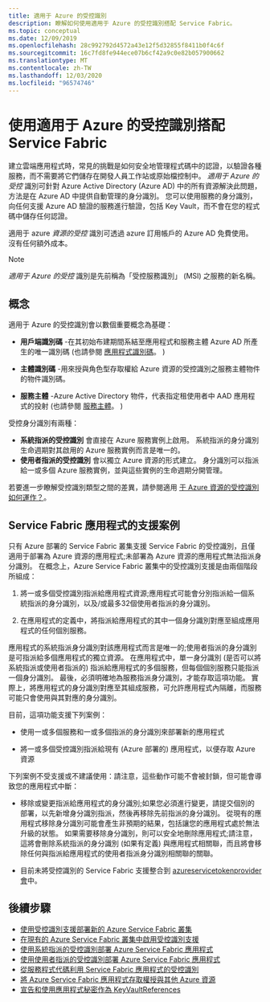 ```yaml
---
title: 適用于 Azure 的受控識別
description: 瞭解如何使用適用于 Azure 的受控識別搭配 Service Fabric。
ms.topic: conceptual
ms.date: 12/09/2019
ms.openlocfilehash: 28c992792d4572a43e12f5d32855f8411b0f4c6f
ms.sourcegitcommit: 16c7fd8fe944ece07b6cf42a9c0e82b057900662
ms.translationtype: MT
ms.contentlocale: zh-TW
ms.lasthandoff: 12/03/2020
ms.locfileid: "96574746"
---
```

# <a name="using-managed-identities-for-azure-with-service-fabric"></a>使用適用于 Azure 的受控識別搭配 Service Fabric

建立雲端應用程式時，常見的挑戰是如何安全地管理程式碼中的認證，以驗證各種服務，而不需要將它們儲存在開發人員工作站或原始檔控制中。 *適用于 Azure 的受控* 識別可針對 Azure Active Directory (Azure AD) 中的所有資源解決此問題，方法是在 Azure AD 中提供自動管理的身分識別。 您可以使用服務的身分識別，向任何支援 Azure AD 驗證的服務進行驗證，包括 Key Vault，而不會在您的程式碼中儲存任何認證。

適用于 azure *資源的受控* 識別可透過 azure 訂用帳戶的 Azure AD 免費使用。 沒有任何額外成本。

> [!NOTE]
> *適用于 Azure 的受控* 識別是先前稱為「受控服務識別」 (MSI) 之服務的新名稱。

## <a name="concepts"></a>概念

適用于 Azure 的受控識別會以數個重要概念為基礎：

- **用戶端識別碼** -在其初始布建期間系結至應用程式和服務主體 Azure AD 所產生的唯一識別碼 (也請參閱 [應用程式識別碼](../active-directory/develop/developer-glossary.md#application-id-client-id)。 ) 

- **主體識別碼** -用來授與角色型存取權給 Azure 資源的受控識別之服務主體物件的物件識別碼。

- **服務主體** -Azure Active Directory 物件，代表指定租使用者中 AAD 應用程式的投射 (也請參閱 [服務主體](../active-directory/develop/developer-glossary.md#service-principal-object)。 ) 

受控身分識別有兩種：

- **系統指派的受控識別** 會直接在 Azure 服務實例上啟用。  系統指派的身分識別生命週期對其啟用的 Azure 服務實例而言是唯一的。
- **使用者指派的受控識別** 會以獨立 Azure 資源的形式建立。 身分識別可以指派給一或多個 Azure 服務實例，並與這些實例的生命週期分開管理。

若要進一步瞭解受控識別類型之間的差異，請參閱適用 [于 Azure 資源的受控識別如何運作？](../active-directory/managed-identities-azure-resources/overview.md#managed-identity-types)。

## <a name="supported-scenarios-for-service-fabric-applications"></a>Service Fabric 應用程式的支援案例

只有 Azure 部署的 Service Fabric 叢集支援 Service Fabric 的受控識別，且僅適用于部署為 Azure 資源的應用程式;未部署為 Azure 資源的應用程式無法指派身分識別。 在概念上，Azure Service Fabric 叢集中的受控識別支援是由兩個階段所組成：

1. 將一或多個受控識別指派給應用程式資源;應用程式可能會分別指派給一個系統指派的身分識別，以及/或最多32個使用者指派的身分識別。

2. 在應用程式的定義中，將指派給應用程式的其中一個身分識別對應至組成應用程式的任何個別服務。

應用程式的系統指派身分識別對該應用程式而言是唯一的;使用者指派的身分識別是可指派給多個應用程式的獨立資源。 在應用程式中，單一身分識別 (是否可以將系統指派或使用者指派的) 指派給應用程式的多個服務，但每個個別服務只能指派一個身分識別。 最後，必須明確地為服務指派身分識別，才能存取這項功能。 實際上，將應用程式的身分識別對應至其組成服務，可允許應用程式內隔離，而服務可能只會使用與其對應的身分識別。  

目前，這項功能支援下列案例：

- 使用一或多個服務和一或多個指派的身分識別來部署新的應用程式

- 將一或多個受控識別指派給現有 (Azure 部署的) 應用程式，以便存取 Azure 資源

下列案例不受支援或不建議使用：請注意，這些動作可能不會被封鎖，但可能會導致您的應用程式中斷：

- 移除或變更指派給應用程式的身分識別;如果您必須進行變更，請提交個別的部署，以先新增身分識別指派，然後再移除先前指派的身分識別。 從現有的應用程式移除身分識別可能會產生非預期的結果，包括讓您的應用程式處於無法升級的狀態。 如果需要移除身分識別，則可以安全地刪除應用程式;請注意，這將會刪除系統指派的身分識別 (如果有定義) 與應用程式相關聯，而且將會移除任何與指派給應用程式的使用者指派身分識別相關聯的關聯。

- 目前未將受控識別的 Service Fabric 支援整合到 [azureservicetokenprovider 會](../key-vault/general/service-to-service-authentication.md)中。

## <a name="next-steps"></a>後續步驟

- [使用受控識別支援部署新的 Azure Service Fabric 叢集](./configure-new-azure-service-fabric-enable-managed-identity.md)
- [在現有的 Azure Service Fabric 叢集中啟用受控識別支援](./configure-existing-cluster-enable-managed-identity-token-service.md)
- [使用系統指派的受控識別部署 Azure Service Fabric 應用程式](./how-to-deploy-service-fabric-application-system-assigned-managed-identity.md)
- [使用使用者指派的受控識別部署 Azure Service Fabric 應用程式](./how-to-deploy-service-fabric-application-user-assigned-managed-identity.md)
- [從服務程式代碼利用 Service Fabric 應用程式的受控識別](./how-to-managed-identity-service-fabric-app-code.md)
- [將 Azure Service Fabric 應用程式存取權授與其他 Azure 資源](./how-to-grant-access-other-resources.md)
- [宣告和使用應用程式秘密作為 KeyVaultReferences](./service-fabric-keyvault-references.md)
